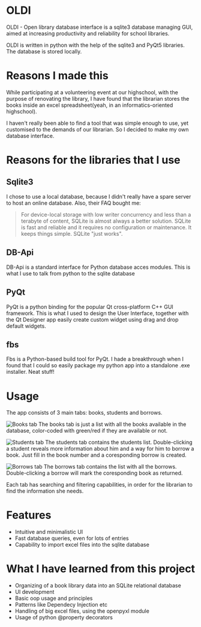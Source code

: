 # OLDI

OLDI - Open library database interface is a sqlite3 database managing GUI, aimed at increasing productivity and reliability for school libraries.

OLDI is written in python with the help of the sqlite3 and PyQt5 libraries. The database is stored locally.

# Reasons I made this

While participating at a volunteering event at our highschool, with the purpose of renovating the library, I have found that the librarian stores the books inside an excel spreadsheet(yeah, in an informatics-oriented highschool). 

I haven't really been able to find a tool that was simple enough to use, yet customised to the demands of our librarian. So I decided to make my own database interface.

# Reasons for the libraries that I use

## Sqlite3
I chose to use a local database, because I didn't really have a spare server to host an online database. Also, their FAQ bought me:
> For device-local storage with low writer concurrency and less than a terabyte of content, SQLite is almost always a better solution. SQLite is fast and reliable and it requires no configuration or maintenance. It keeps things simple. SQLite "just works". 

## DB-Api
DB-Api is a standard interface for Python database acces modules. This is what I use to talk from python to the sqlite database

## PyQt
PyQt is a python binding for the popular Qt cross-platform C++ GUI framework. This is what I used to design the User Interface, together with the Qt Designer app easily create custom widget using drag and drop default widgets.

## fbs
Fbs is a Python-based build tool for PyQt. I hade a breakthrough when I found that I could so easily package my python app into a standalone .exe installer. Neat stuff!

# Usage
The app consists of 3 main tabs: books, students and borrows.

![Books tab](https://github.com/nan-dre/OLDI/blob/master/Pictures/Books.png)
The books tab is just a list with all the books available in the database, color-coded with green/red if they are available or not.

![Students tab](https://github.com/nan-dre/OLDI/blob/master/Pictures/Students.png)
The students tab contains the students list. Double-clicking a student reveals more information about him and a way for him to borrow a book. Just fill in the book number and a coresponding borrow is created.

![Borrows tab](https://github.com/nan-dre/OLDI/blob/master/Pictures/Borrows.png)
The borrows tab contains the list with all the borrows. Double-clicking a borrow will mark the coresponding book as returned.

Each tab has searching and filtering capabilities, in order for the librarian to find the information she needs.

# Features
* Intuitive and minimalistic UI
* Fast database queries, even for lots of entries
* Capability to import excel files into the sqlite database

# What I have learned from this project
* Organizing of a book library data into an SQLite relational database
* UI development
* Basic oop usage and principles
* Patterns like Dependecy Injection etc
* Handling of big excel files, using the openpyxl module
* Usage of python @property decorators